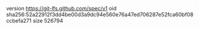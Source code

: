 version https://git-lfs.github.com/spec/v1
oid sha256:52a22912f3dd4be00d3a9dc94e560e76a47ed706287e52fca60bf08ccbefa271
size 526794
